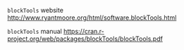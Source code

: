 `blockTools` website
http://www.ryantmoore.org/html/software.blockTools.html

`blockTools` manual
https://cran.r-project.org/web/packages/blockTools/blockTools.pdf
